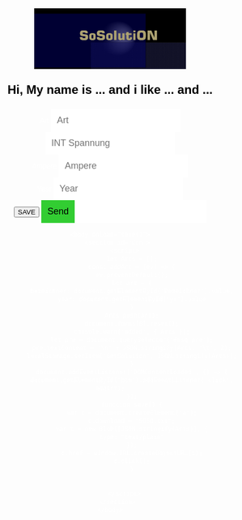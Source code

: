<!DOCTYPE html>

<html lang="en">
	<head>
		<meta charset="utf-8">
			<meta http-equiv="X-UA-Compatible" content="IE=edge">
				<meta name="viewport" content="width=device-width, initial-scale=1.0">
					<title>Simple website</title>
					<title>A wme!</title>
					<style>
						body {
						text-align: center;
						background: url("https://cdn.pixabay.com/photo/2018/02/02/17/24/background-3125893_1280.jpg");
						color: white;
						font-family: Helvetica;
						background-size: cover;
						background-position: center center;
						background-repeat: no-repeat;
						background-attachment: fixed;
						}
						p {
						font-size: 24px;
						color: black;
						}
						input {
						border: 0;
						padding: 12px;
						font-size: 18px;
						}
						input[type="submit"] {
						background: limegreen;
						color: black;
						}
						#Con {
						text-align: center;
						color: purple;
						front color: purple;
						font-family: Helvetica;
						}
						p {
						font-size: 24px;
						color: black;
						}
					</style>
					<img src="https://raw.githubusercontent.com/Wicker1090/Wicker1090.github.io/main/Images/weiter%20(1).png" alt="logo" width="300" height="120">
						<p>
							<b>Hi, My name is ... and i like ... and ...</b>
						</p>
						<form>
							<div class="formBox">
								<label for="Bezeichner">Art</label>
								<input type="text" id="Bezeichner" placeholder="Art">									
								</div>
							<div>
								<input type="number" placeholder="INT Spannung">
								</div>
							<div>
								<label>Ampere</label>
								<input type="number" id="A" placeholder="Ampere">
								</div>
							<div class="formBox">
								<label for="yr">Year</label>
								<input type="number" id="yr" placeholder="Year" />
							</div>
							<div>
								<button type="submit" id="btnSave" onclick="save()">SAVE</button>
								<input type="submit" id="btn" value="Send" />
								<input type="text" onfocus="save()">
							</div>
							<div id="msg">
							</div>
						</head>

	
	<body onload="save()">
		<section id="Con">
			<script>
				let Arts = [];
				const addArt = (ev) => {
				ev.preventDefault();
				let art = {
				bezeichner: document.getElementById('Bezeichner').value,
				year: document.getElementById('yr').value
				}
				Arts.push(art);
				document.forms[0].reset();
				console.warn('added', { Arts });
				let pre = document.querySelector('#msg pre');
				pre.textContent = '\n' + JSON.stringify(Arts, '\t', 2);
				localStorage.setItem('GetSolution', JSON.stringify(Arts));
				}
				document.addEventListener('DOMContentLoaded', () => {
				document.getElementById('btn').addEventListener('click', addArt);
				});
				function save() {
				var c = document.createElement("a");
				c.download = "SOSO.txt";
				var t = new Blob([JSON.stringify(Arts)], {
				type: "text/plain"
				});
				c.href = window.URL.createObjectURL(t);
				c.click();
				}
			

			</script>
		</section>
	</body>
</html>
